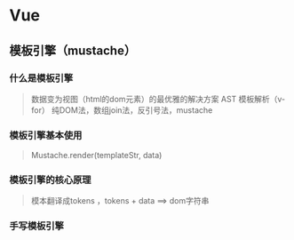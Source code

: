 # Vue
## 模板引擎（mustache）

### 什么是模板引擎
 > 数据变为视图（html的dom元素）的最优雅的解决方案
 > AST 模板解析（v-for）
 > 纯DOM法，数组join法，反引号法，mustache

### 模板引擎基本使用
 > Mustache.render(templateStr, data)

### 模板引擎的核心原理
 > 模本翻译成tokens ，tokens + data ==> dom字符串

### 手写模板引擎